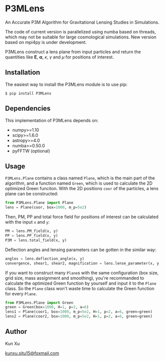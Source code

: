 # P3MLens
An Accurate P3M Algorithm for Gravitational Lensing Studies in Simulations.

The code of current version is parallelized using numba based on threads, which may not be suitable for large cosmological simulations. New version based on mpi4py is under development.

P3MLens construct a lens plane from input particles and return the quantities like $\bm{E}$, $\bm{\alpha}$, $\kappa$, $\gamma$ and $\mu$ for positions of interest.

## Installation
The easiest way to install the P3MLens module is to use pip:

`$ pip install P3MLens `

## Dependencies
This implementation of P3MLens depends on:

* numpy>=1.10
* scipy>=1.6.0
* astropy>=4.0
* numba>=0.50.0
* pyFFTW (optional)

## Usage
`P3MLens.Plane` contains a class named `Plane`, which is the main part of the algorithm, and a function named `Green`, which is used to calculate the 2D optimized Green funciton. With the 2D positions `coor` of the particles, a lens plane can be constructed: 

```python
from P3MLens.Plane import Plane  
lens = Plane(coor, box=1000, m_p=5e2)
```
Then, PM, PP and total force field for positions of interest can be calculated with the input `x` and `y`:

```python
PM = lens.PM_field(x, y)
PP = lens.PP_field(x, y)
P3M = lens.total_field(x, y)
```

Deflection angles and lensing parameters can be gotten in the similar way:

```python
angles = lens.deflection_angle(x, y)
convergence, shear1, shear2, magnification = lens.lense_parameter(x, y, zl=0.5, zs=1.0)
```

If you want to construct many `Plane`s with the same configuration (box size, grid size, mass assignment and smoothing), you're recommanded to calculate the optimized Green function by yourself and input it to the `Plane` class. So the `Plane` class won't waste time to calculate the Green function for every `Plane`.

```python
from P3MLens.Plane import Green
green = Green(box=1000, H=1, p=2, a=6)
lens1 = Plane(coor1, box=1000, m_p=5e2, H=1, p=2, a=6, green=green)
lens2 = Plane(coor2, box=1000, m_p=5e2, H=1, p=2, a=6, green=green)
```
## Author
Kun Xu 

kunxu.sjtu15@foxmail.com
